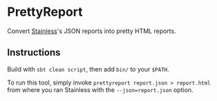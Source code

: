 PrettyReport
============

Convert [Stainless](https://github.com/epfl-lara/stainless)'s JSON reports into pretty HTML reports.


Instructions
------------

Build with `sbt clean script`, then add `bin/` to your `$PATH`.

To run this tool, simply invoke `prettyreport report.json > report.html` from where you ran Stainless with the `--json=report.json` option.

